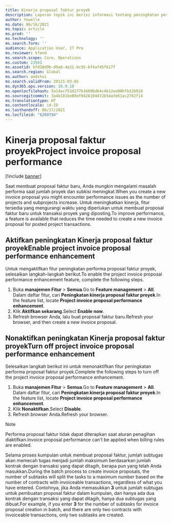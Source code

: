 ```yaml
---
title: Kinerja proposal faktur proyek
description: Laporan topik ini berisi informasi tentang peningkatan performa pada proposal faktur proyek.
author: Yowelle
ms.date: 06/16/2021
ms.topic: article
ms.prod: ''
ms.technology: ''
ms.search.form: ''
audience: Application User, IT Pro
ms.reviewer: kfend
ms.search.scope: Core, Operations
ms.custom: 23561
ms.assetid: bfd18d9b-d9a6-4e21-bc95-bf4af45f617f
ms.search.region: Global
ms.author: andchoi
ms.search.validFrom: 20121-03-05
ms.dyn365.ops.version: 10.0.18
ms.openlocfilehash: 5a14acf51d277b16896d64c4b12ee00bfb326910
ms.sourcegitcommit: 3a4b181be08ef0428104d72b54a3e61ac2782f14
ms.translationtype: HT
ms.contentlocale: id-ID
ms.lasthandoff: 06/17/2021
ms.locfileid: "6269794"
---
```

# <a name="project-invoice-proposal-performance"></a><span data-ttu-id="2f04c-103">Kinerja proposal faktur proyek</span><span class="sxs-lookup"><span data-stu-id="2f04c-103">Project invoice proposal performance</span></span>

[!include [banner](../includes/banner.md)]

<span data-ttu-id="2f04c-104">Saat membuat proposal faktur baru, Anda mungkin mengalami masalah performa saat jumlah proyek dan subkisi meningkat.</span><span class="sxs-lookup"><span data-stu-id="2f04c-104">When you create a new invoice proposal you might encounter performance issues as the number of projects and subprojects increase.</span></span> <span data-ttu-id="2f04c-105">Untuk meningkatkan kinerja, fitur tersedia yang mengurangi waktu yang diperlukan untuk membuat proposal faktur baru untuk transaksi proyek yang diposting.</span><span class="sxs-lookup"><span data-stu-id="2f04c-105">To improve performance, a feature is available that reduces the time needed to create a new invoice proposal for posted project transactions.</span></span>

## <a name="enable-project-invoice-proposal-performance-enhancement"></a><span data-ttu-id="2f04c-106">Aktifkan peningkatan Kinerja proposal faktur proyek</span><span class="sxs-lookup"><span data-stu-id="2f04c-106">Enable project invoice proposal performance enhancement</span></span>
<span data-ttu-id="2f04c-107">Untuk mengaktifkan fitur peningkatan performa proposal faktur proyek, selesaikan langkah-langkah berikut.</span><span class="sxs-lookup"><span data-stu-id="2f04c-107">To enable the project invoice proposal performance enhancement feature, complete the following steps.</span></span>

1.  <span data-ttu-id="2f04c-108">Buka **manajemen Fitur** > **Semua**.</span><span class="sxs-lookup"><span data-stu-id="2f04c-108">Go to **Feature management** > **All**.</span></span> <span data-ttu-id="2f04c-109">Dalam daftar fitur, cari **Peningkatan kinerja proposal faktur proyek**.</span><span class="sxs-lookup"><span data-stu-id="2f04c-109">In the feature list, locate **Project invoice proposal performance enhancement**.</span></span>
2.  <span data-ttu-id="2f04c-110">Klik **Aktifkan sekarang**.</span><span class="sxs-lookup"><span data-stu-id="2f04c-110">Select **Enable now**.</span></span>
3.  <span data-ttu-id="2f04c-111">Refresh browser Anda, lalu buat proposal faktur baru.</span><span class="sxs-lookup"><span data-stu-id="2f04c-111">Refresh your browser, and then create a new invoice proposal.</span></span>

## <a name="turn-off-project-invoice-proposal-performance-enhancement"></a><span data-ttu-id="2f04c-112">Nonaktifkan peningkatan Kinerja proposal faktur proyek</span><span class="sxs-lookup"><span data-stu-id="2f04c-112">Turn off project invoice proposal performance enhancement</span></span>
<span data-ttu-id="2f04c-113">Selesaikan langkah berikut ini untuk menonaktifkan fitur peningkatan performa proposal faktur proyek.</span><span class="sxs-lookup"><span data-stu-id="2f04c-113">Complete the following steps to turn off the project invoice proposal performance enhancement.</span></span>

1.  <span data-ttu-id="2f04c-114">Buka **manajemen Fitur** > **Semua**.</span><span class="sxs-lookup"><span data-stu-id="2f04c-114">Go to **Feature management** > **All**.</span></span> <span data-ttu-id="2f04c-115">Dalam daftar fitur, cari **Peningkatan kinerja proposal faktur proyek**.</span><span class="sxs-lookup"><span data-stu-id="2f04c-115">In the feature list, locate **Project invoice proposal performance enhancement**.</span></span>
2.  <span data-ttu-id="2f04c-116">Klik **Nonaktifkan**.</span><span class="sxs-lookup"><span data-stu-id="2f04c-116">Select **Disable**.</span></span>
3.  <span data-ttu-id="2f04c-117">Refresh browser Anda.</span><span class="sxs-lookup"><span data-stu-id="2f04c-117">Refresh your browser.</span></span>

> [!NOTE]
> <span data-ttu-id="2f04c-118">Performa proposal faktur tidak dapat diterapkan saat aturan penagihan diaktifkan.</span><span class="sxs-lookup"><span data-stu-id="2f04c-118">Invoice proposal performance can't be applied when billing rules are enabled.</span></span>
> 
> <span data-ttu-id="2f04c-119">Selama proses kumpulan untuk membuat proposal faktur, jumlah subtugas akan memecah tugas menjadi jumlah maksimum berdasarkan jumlah kontrak dengan transaksi yang dapat ditagih, berapa pun yang telah Anda masukkan.</span><span class="sxs-lookup"><span data-stu-id="2f04c-119">During the batch process to create invoice proposals, the number of subtasks will split the tasks to a maximum number based on the number of contracts with invoiceable transactions, regardless of what you have entered.</span></span> <span data-ttu-id="2f04c-120">Contohnya, jika Anda memasukkan **3** untuk jumlah subtugas untuk pembuatan proposal faktur dalam kumpulan, dan hanya ada dua kontrak dengan transaksi yang dapat ditagih, hanya dua subtugas yang dibuat.</span><span class="sxs-lookup"><span data-stu-id="2f04c-120">For example, if you enter **3** for the number of subtasks for invoice proposal creation in batch, and there are only two contracts with invoiceable transactions, only two subtasks are created.</span></span>
